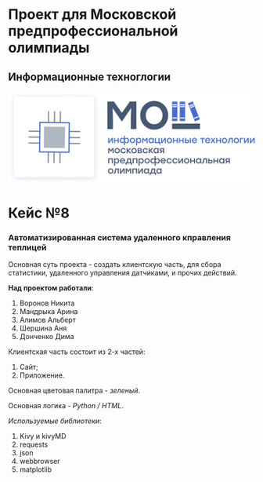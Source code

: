 # **Проект для Московской предпрофессиональной олимпиады**
## Информационные техноглогии

![image](/icon/olimpiada-predprof.png)

# Кейс №8 
### Автоматизированная система удаленного кправления теплицей

Основная суть проекта - создать клиентскую часть, для сбора статистики, удаленного управления датчиками, и прочих действий.

**Над проектом работали**: 
1. Воронов Никита
2. Мандрыка Арина
3. Алимов Альберт
4. Шершина Аня
5. Донченко Дима

Клиентская часть состоит из 2-х частей:

1. Сайт;
2. Приложение.

Основная цветовая палитра - _зеленый_.

Основная логика - _Python / HTML_.

_Используемые библиотеки_:
1. Kivy и kivyMD
2. requests
3. json
4. webbrowser
5. matplotlib
